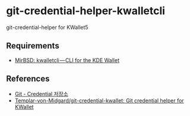 # git-credential-helper-kwalletcli

git-credential-helper for KWallet5

## Requirements
* [MirBSD: kwalletcli — CLI for the KDE Wallet](http://www.mirbsd.org/kwalletcli.htm)

## References
* [Git - Credential 저장소](https://git-scm.com/book/ko/v2/Git-%EB%8F%84%EA%B5%AC-Credential-%EC%A0%80%EC%9E%A5%EC%86%8C)
* [Templar-von-Midgard/git-credential-kwallet: Git credential helper for KWallet](https://github.com/Templar-von-Midgard/git-credential-kwallet)
